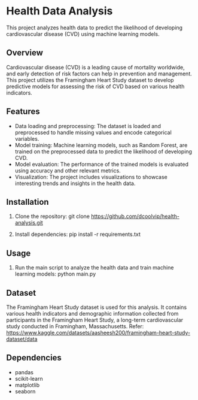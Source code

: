 # Health Data Analysis

This project analyzes health data to predict the likelihood of developing cardiovascular disease (CVD) using machine learning models.

## Overview

Cardiovascular disease (CVD) is a leading cause of mortality worldwide, and early detection of risk factors can help in prevention and management. This project utilizes the Framingham Heart Study dataset to develop predictive models for assessing the risk of CVD based on various health indicators.

## Features

- Data loading and preprocessing: The dataset is loaded and preprocessed to handle missing values and encode categorical variables.
- Model training: Machine learning models, such as Random Forest, are trained on the preprocessed data to predict the likelihood of developing CVD.
- Model evaluation: The performance of the trained models is evaluated using accuracy and other relevant metrics.
- Visualization: The project includes visualizations to showcase interesting trends and insights in the health data.

## Installation

1. Clone the repository:
git clone https://github.com/dcoolvip/health-analysis.git


2. Install dependencies:
pip install -r requirements.txt


## Usage

1. Run the main script to analyze the health data and train machine learning models:
python main.py

## Dataset

The Framingham Heart Study dataset is used for this analysis. It contains various health indicators and demographic information collected from participants in the Framingham Heart Study, a long-term cardiovascular study conducted in Framingham, Massachusetts. Refer: https://www.kaggle.com/datasets/aasheesh200/framingham-heart-study-dataset/data 

## Dependencies

- pandas
- scikit-learn
- matplotlib
- seaborn

